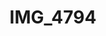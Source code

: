 ---
layout: photo
img: http://farm9.staticflickr.com/8076/8339319663_4b7f5a4f37_o.jpg
rewriteUrl: http://www.flickr.com/photos/oliverjash/8339319663/
resrc: true
title: IMG_4794
---